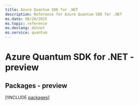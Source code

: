 ```yaml
---
title: Azure Quantum SDK for .NET
description: Reference for Azure Quantum SDK for .NET
ms.date: 08/20/2025
ms.topic: reference
ms.devlang: dotnet
ms.service: quantum
---
```

# Azure Quantum SDK for .NET - preview
## Packages - preview
[!INCLUDE [packages](quantum-index.md)]